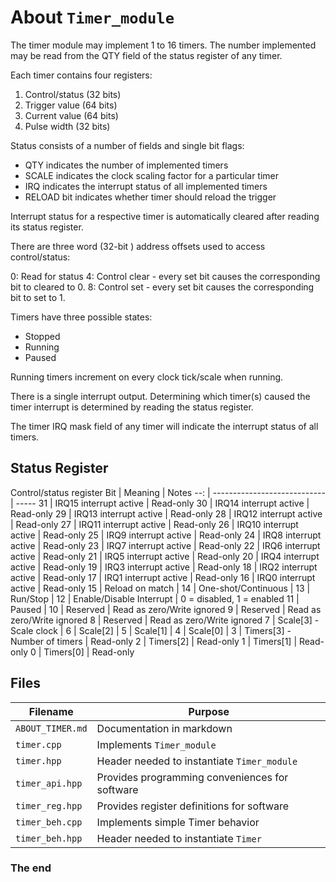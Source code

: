 About `Timer_module`
====================

The timer module may implement 1 to 16 timers. The number implemented may be read
from the QTY field of the status register of any timer.

Each timer contains four registers:

1. Control/status (32 bits)
2. Trigger value (64 bits)
3. Current value (64 bits)
4. Pulse width (32 bits)

Status consists of a number of fields and single bit flags:

* QTY indicates the number of implemented timers
* SCALE indicates the clock scaling factor for a particular timer
* IRQ indicates the interrupt status of all implemented timers
* RELOAD bit indicates whether timer should reload the trigger

Interrupt status for a respective timer is automatically cleared after reading
its status register.

There are three word (32-bit ) address offsets used to access
control/status:

0: Read for status
4: Control clear - every set bit causes the corresponding bit to cleared to 0.
8: Control set - every set bit causes the corresponding bit to set to 1.

Timers have three possible states:

*  Stopped
*  Running
*  Paused

Running timers increment on every clock tick/scale when running.

There is a single interrupt output. Determining which timer(s) caused the
timer interrupt is determined by reading the status register.

The timer IRQ mask field of any timer will indicate the interrupt status of
all timers.

Status Register
---------------

 Control/status register
 Bit | Meaning                      | Notes
 --: | ---------------------------- | -----
  31 | IRQ15 interrupt active       | Read-only 
  30 | IRQ14 interrupt active       | Read-only
  29 | IRQ13 interrupt active       | Read-only
  28 | IRQ12 interrupt active       | Read-only
  27 | IRQ11 interrupt active       | Read-only
  26 | IRQ10 interrupt active       | Read-only
  25 | IRQ9  interrupt active       | Read-only
  24 | IRQ8  interrupt active       | Read-only
  23 | IRQ7  interrupt active       | Read-only
  22 | IRQ6  interrupt active       | Read-only
  21 | IRQ5  interrupt active       | Read-only
  20 | IRQ4  interrupt active       | Read-only
  19 | IRQ3  interrupt active       | Read-only
  18 | IRQ2  interrupt active       | Read-only
  17 | IRQ1  interrupt active       | Read-only
  16 | IRQ0  interrupt active       | Read-only
  15 | Reload on match              | 
  14 | One-shot/Continuous          | 
  13 | Run/Stop                     | 
  12 | Enable/Disable Interrupt     | 0 = disabled, 1 = enabled
  11 | Paused                       | 
  10 | Reserved                     | Read as zero/Write ignored
   9 | Reserved                     | Read as zero/Write ignored
   8 | Reserved                     | Read as zero/Write ignored
   7 | Scale[3] - Scale clock       | 
   6 | Scale[2]                     | 
   5 | Scale[1]                     | 
   4 | Scale[0]                     | 
   3 | Timers[3] - Number of timers | Read-only
   2 | Timers[2]                    | Read-only
   1 | Timers[1]                    | Read-only
   0 | Timers[0]                    | Read-only

Files
-----

  Filename         | Purpose
  --------         | -------
  `ABOUT_TIMER.md` | Documentation in markdown
  `timer.cpp`      | Implements `Timer_module`
  `timer.hpp`      | Header needed to instantiate `Timer_module`
  `timer_api.hpp`  | Provides programming conveniences for software
  `timer_reg.hpp`  | Provides register definitions for software
  `timer_beh.cpp`  | Implements simple Timer behavior
  `timer_beh.hpp`  | Header needed to instantiate `Timer`

### The end
